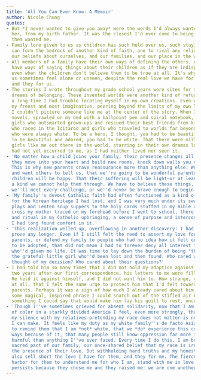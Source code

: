 ```yaml
---
title: 'All You Can Ever Know: A Memoir'
author: Nicole Chung
quotes:
- But *I never wanted to give you away* were the words I'd always wanted to hear from
  her, from my birth father. It was the closest I'd ever come to being told one of
  them wanted me.
- Family lore given to us as children has such hold over us, such staying power. It
  can form the bedrock of another kind of faith, one to rival any religion, informing
  our beliefs about ourselves, and our families, and our place in the world.
- All members of a family have their own ways of defining the others. All parents
  have ways of saying things about their children as if they are indisputable facts,
  even when the children don't believe them to be true at all. It's why so many of
  us sometimes feel alone or unseen, despite the real love we have for our families
  and they for us.
- The stories I wrote throughout my grade school years were sites for my fledgling
  dreams of belonging. These invented worlds were another kind of refuge, but for
  a long time I had trouble locating myself in my own creations. Even when I was at
  my freest and most imaginative, peering beyond the limits of my own lived reality,
  I couldn't picture someone like me at the center of the story. When I tried to write
  novels, sprawled on my bed with a ballpoint pen and spiral notebook, I imagined
  girls who outsmarted grown-ups and rescued their best friends from kidnappers, girls
  who raced in the Iditarod and girls who traveled to worlds far beyond our galaxy—girls
  who were always white. To be a hero, I thought, you had to be beautiful and adored.
  To be beautiful and adored, you had to be white. That there were millions of Asian
  girls like me out there in the world, starring in their own dramas large and small,
  had not yet occurred to me, as I had neither lived nor seen it.
- 'No matter how a child joins your family, their presence changes all the rules;
  they move into your heart and build new rooms, knock down walls you never knew existed.
  This is why new parents crave reassurance more than anything else: We tell ourselves,
  and want others to tell us, that we''re going to be wonderful parents. That our
  children will be happy. That their suffering will be light—or at least, never of
  a kind we cannot help them through. We have to believe these things, promise ourselves
  we''ll meet every challenge, or we''d never be brave enough to begin.'
- 'My family''s devout Catholic faith had often functioned as a kind of substitute
  for the Korean heritage I had lost, and I was very much under its sway: from Nativity
  plays and Lenten soup suppers to the holy cards stuffed in my Bible and the tiny
  cross my mother traced on my forehead before I went to school, there was rhythm
  and ritual in my Catholic upbringing, a sense of purpose and interconnectedness.
  I had long found comfort in it.'
- 'This realization welled up, overflowing in another discovery: I had nothing to
  prove any longer. Even if I still felt the need to assert my love for my adoptive
  parents, or defend my family to people who had no idea how it felt or what it meant
  to be adopted, that did not mean I had to forever deny all interest in the people
  who''d given me life. It was time to lay down the burden of being "the good adoptee,"
  the grateful little girl who''d been lost and then found. Who cared what anyone
  thought of my decision? Who cared about their questions?'
- I had told him so many times that I did not hold my adoption against him. But even
  two years after our first correspondence, his letters to me were filled with regret.
  He held it against himself, and I did not want him to. How strange, yet not strange
  at all, that I felt the same urge to protect him that I'd felt toward my adoptive
  parents. Perhaps it was a sign of how much I already cared about him. Was there
  some magical, inspired phrase I could snatch out of the stifled air between us,
  something I could say that would make him lay his guilt to rest, once and for all?
- 'Though I''ve sometimes grieved for absent solidarity, now that I am raising children
  of color in a starkly divided America I feel, even more strongly, that maintaining
  my silence with my relatives—pretending my race does not matter—is no longer a choice
  I can make. It feels like my duty as my white family''s de facto Asian ambassador
  to remind them that I am *not* white, that we *do* experience this country in different
  ways because of it, that many people still know oppression far more insidious and
  harmful than anything I''ve ever faced. Every time I do this, I am breaching the
  sacred pact of our family, our once-shared belief that my race is irrelevant in
  the presence of their love. But withholding hard truths and my honest opinions would
  also sell short the love I have for them, and they for me. The fierce wish I still
  harbor for them to understand me for who I am, stand with me in love and full acceptance,
  persists because they chose me and they raised me: we are one another''s responsibility.'
---
```


